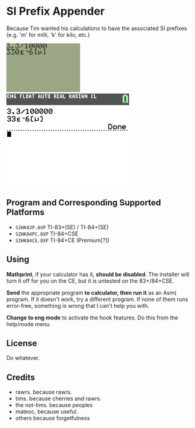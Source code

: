 SI Prefix Appender
==================

Because Tim wanted his calculations to have the associated SI prefixes (e.g.
'm' for milli, 'k' for kilo, etc.)

![Example for monochrome calcs](example1.png "Example for monochrome calcs")
![Example for color calcs](example2.png "Example for color calcs")


Program and Corresponding Supported Platforms
---------------------------------------------
* `SIHK83P.8XP` TI-83+(SE) / TI-84+(SE)
* `SIHK84PC.8XP` TI-84+CSE
* `SIHK84CE.8XP` TI-84+CE (Premium[?])

Using
-----
**Mathprint**, if your calculator has it, **should be disabled**. The installer 
will turn it off for you on the CE, but it is untested on the 83+/84+CSE.

**Send** the appropriate program **to calculator, then run it** as an Asm( program.
If it doesn't work, try a different program. If none of them runs error-free,
something is wrong that I can't help you with.

**Change to eng mode** to activate the hook features. Do this from the help/mode
menu.

License
-------
Do whatever.

Credits
-------
* rawrs. because rawrs.
* tims. because cherries and rawrs.
* the not-tims. because peoples
* mateoc, because useful.
* others because forgetfulness







